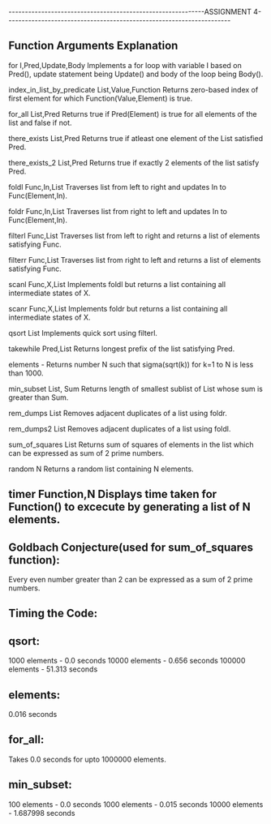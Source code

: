 ------------------------------------------------------------ASSIGNMENT 4---------------------------------------------------------------------

 Function							Arguments							Explanation
 --------------------------------------------------------------------------------------------------------------------------------------------

  for							I,Pred,Update,Body				Implements a for loop with variable I based on Pred(), update statement being
  																Update() and body of the loop being Body().

  index_in_list_by_predicate	List,Value,Function				Returns zero-based index of first element for which Function(Value,Element)
  																is true.

  for_all						List,Pred 						Returns true if Pred(Element) is true for all elements of the list and false
  																if not.

  there_exists					List,Pred 						Returns true if atleast one element of the List satisfied Pred.

  there_exists_2				List,Pred 						Returns true if exactly 2 elements of the list satisfy Pred.

  foldl							Func,In,List 					Traverses list from left to right and updates In to Func(Element,In).

  foldr							Func,In,List 					Traverses list from right to left and updates In to Func(Element,In).

  filterl						Func,List 						Traverses list from left to right and returns a list of elements
  																satisfying Func.

  filterr						Func,List 						Traverses list from right to left and returns a list of elements
  																satisfying Func.

  scanl							Func,X,List                     Implements foldl but returns a list containing all intermediate states of X.

  scanr							Func,X,List                     Implements foldr but returns a list containing all intermediate states of X.

  qsort							List 							Implements quick sort using filterl.

  takewhile						Pred,List 						Returns longest prefix of the list satisfying Pred.

  elements							-							Returns number N such that sigma(sqrt(k)) for k=1 to N is less than 1000.

  min_subset 					List, Sum 						Returns length of smallest sublist of List whose sum is greater than Sum.

  rem_dumps 					List 							Removes adjacent duplicates of a list using foldr.

  rem_dumps2 					List 							Removes adjacent duplicates of a list using foldl.

  sum_of_squares 				List 							Returns sum of squares of elements in the list which can be expressed as
  																sum of 2 prime numbers.

  random 						N 								Returns a random list containing N elements.

  timer 						Function,N 						Displays time taken for Function() to excecute by generating a list of N
  																elements.
 -------------------------------------------------------------------------------------------------------------------------------------------


 Goldbach Conjecture(used for sum_of_squares function):
 ------------------------------------------------------

 Every even number greater than 2 can be expressed as a sum of 2 prime numbers.


 Timing the Code:
 ----------------

qsort:
------
1000 elements - 0.0 seconds
10000 elements - 0.656 seconds
100000 elements - 51.313 seconds

elements:
---------
0.016 seconds

for_all:
--------
Takes 0.0 seconds for upto 1000000 elements.

min_subset:
-----------
100 elements - 0.0 seconds
1000 elements - 0.015 seconds
10000 elements - 1.687998 seconds






